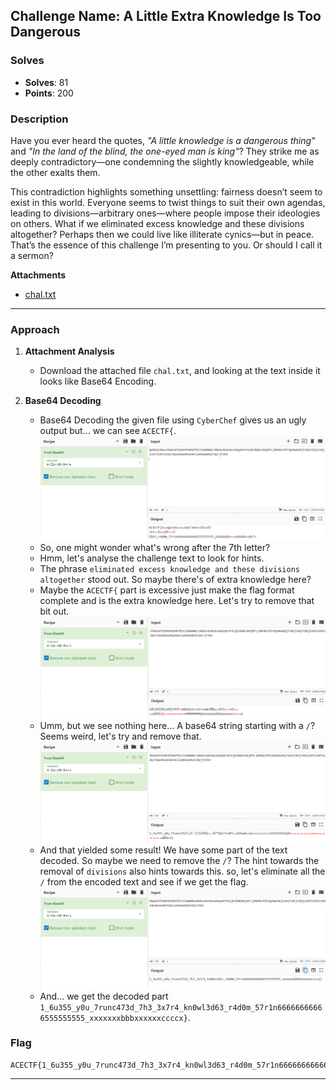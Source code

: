 ## **Challenge Name: A Little Extra Knowledge Is Too Dangerous**

### **Solves**
- **Solves**: 81
- **Points**: 200  

### **Description**
Have you ever heard the quotes, *"A little knowledge is a dangerous thing"* and *"In the land of the blind, the one-eyed man is king"*? They strike me as deeply contradictory—one condemning the slightly knowledgeable, while the other exalts them.

This contradiction highlights something unsettling: fairness doesn’t seem to exist in this world. Everyone seems to twist things to suit their own agendas, leading to divisions—arbitrary ones—where people impose their ideologies on others.
What if we eliminated excess knowledge and these divisions altogether? Perhaps then we could live like illiterate cynics—but in peace.  
That’s the essence of this challenge I’m presenting to you. Or should I call it a sermon?

**Attachments**

- [chal.txt](../challenge-files/chal.txt)

---

### **Approach**

1. **Attachment Analysis**
    - Download the attached file `chal.txt`, and looking at the text inside it looks like Base64 Encoding.
  
2. **Base64 Decoding**
    - Base64 Decoding the given file using `CyberChef` gives us an ugly output but... we can see `ACECTF{`.
![Broken Decoding](Resources/image1.png)
    - So, one might wonder what's wrong after the 7th letter?
    - Hmm, let's analyse the challenge text to look for hints.
    - The phrase `eliminated excess knowledge and these divisions altogether` stood out. So maybe there's of extra knowledge here?
    - Maybe the `ACECTF{` part is excessive just make the flag format complete and is the extra knowledge here. Let's try to remove that bit out.
![Almost There](Resources/image2.png)
    - Umm, but we see nothing here... A base64 string starting with a `/`? Seems weird, let's try and remove that.
![Part 1 decoded](Resources/image3.png)
    - And that yielded some result! We have some part of the text decoded. So maybe we need to remove the `/`? The hint towards the removal of `divisions` also hints towards this. so, let's eliminate all the `/` from the encoded text and see if we get the flag.
![Decoded](Resources/image4.png)
    - And... we get the decoded part `1_6u355_y0u_7runc473d_7h3_3x7r4_kn0wl3d63_r4d0m_57r1n66666666666555555555_xxxxxxxbbbxxxxxxccccx}`.

### **Flag**
```
ACECTF{1_6u355_y0u_7runc473d_7h3_3x7r4_kn0wl3d63_r4d0m_57r1n66666666666555555555_xxxxxxxbbbxxxxxxccccx}
```
---
